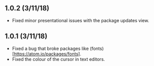 ## 1.0.2 (3/11/18)

- Fixed minor presentational issues with the package updates view.

## 1.0.1 (3/11/18)

- Fixed a bug that broke packages like (fonts)[https://atom.io/packages/fonts].
- Fixed the colour of the cursor in text editors.
